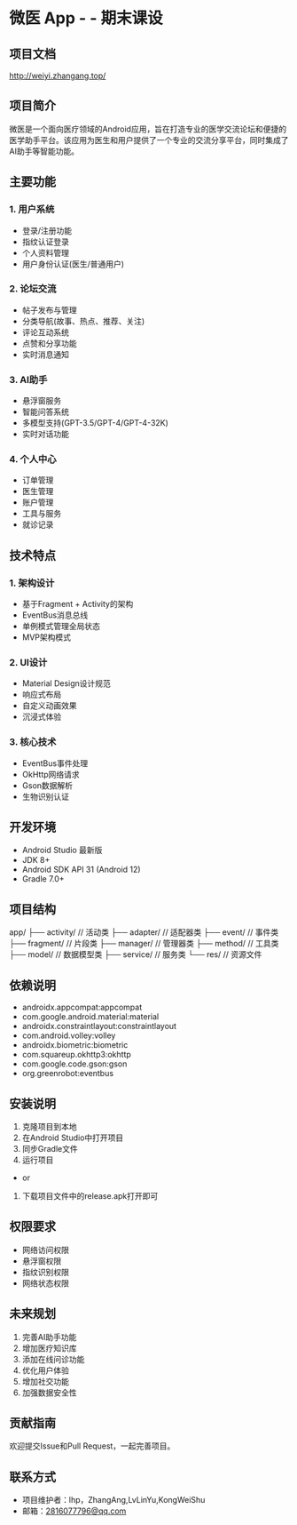 # 微医 App - - 期末课设

## 项目文档
http://weiyi.zhangang.top/

## 项目简介
微医是一个面向医疗领域的Android应用，旨在打造专业的医学交流论坛和便捷的医学助手平台。该应用为医生和用户提供了一个专业的交流分享平台，同时集成了AI助手等智能功能。

## 主要功能

### 1. 用户系统
- 登录/注册功能
- 指纹认证登录
- 个人资料管理
- 用户身份认证(医生/普通用户)

### 2. 论坛交流
- 帖子发布与管理
- 分类导航(故事、热点、推荐、关注)
- 评论互动系统
- 点赞和分享功能
- 实时消息通知

### 3. AI助手
- 悬浮窗服务
- 智能问答系统
- 多模型支持(GPT-3.5/GPT-4/GPT-4-32K)
- 实时对话功能

### 4. 个人中心
- 订单管理
- 医生管理
- 账户管理
- 工具与服务
- 就诊记录

## 技术特点

### 1. 架构设计
- 基于Fragment + Activity的架构
- EventBus消息总线
- 单例模式管理全局状态
- MVP架构模式

### 2. UI设计
- Material Design设计规范
- 响应式布局
- 自定义动画效果
- 沉浸式体验

### 3. 核心技术
- EventBus事件处理
- OkHttp网络请求
- Gson数据解析
- 生物识别认证

## 开发环境
- Android Studio 最新版
- JDK 8+
- Android SDK API 31 (Android 12)
- Gradle 7.0+

## 项目结构
app/
├── activity/ // 活动类
├── adapter/ // 适配器类
├── event/ // 事件类
├── fragment/ // 片段类
├── manager/ // 管理器类
├── method/ // 工具类
├── model/ // 数据模型类
├── service/ // 服务类
└── res/ // 资源文件

## 依赖说明
- androidx.appcompat:appcompat
- com.google.android.material:material
- androidx.constraintlayout:constraintlayout
- com.android.volley:volley
- androidx.biometric:biometric
- com.squareup.okhttp3:okhttp
- com.google.code.gson:gson
- org.greenrobot:eventbus

## 安装说明
1. 克隆项目到本地
2. 在Android Studio中打开项目
3. 同步Gradle文件
4. 运行项目
- or
1. 下载项目文件中的release.apk打开即可

## 权限要求
- 网络访问权限
- 悬浮窗权限
- 指纹识别权限
- 网络状态权限

## 未来规划
1. 完善AI助手功能
2. 增加医疗知识库
3. 添加在线问诊功能
4. 优化用户体验
5. 增加社交功能
6. 加强数据安全性

## 贡献指南
欢迎提交Issue和Pull Request，一起完善项目。

## 联系方式
- 项目维护者：lhp，ZhangAng,LvLinYu,KongWeiShu
- 邮箱：2816077796@qq.com
